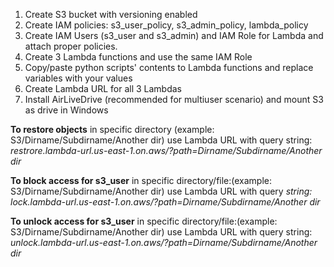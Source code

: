1. Create S3 bucket with versioning enabled
2. Create IAM policies: s3_user_policy, s3_admin_policy, lambda_policy
3. Create IAM Users (s3_user and s3_admin) and IAM Role for Lambda and attach proper policies.
4. Create 3 Lambda functions and use the same IAM Role
5. Copy/paste python scripts' contents to Lambda functions and replace variables with your values
6. Create Lambda URL for all 3 Lambdas
7. Install AirLiveDrive (recommended for multiuser scenario) and mount S3 as drive in Windows

**To restore objects** in specific directory (example: S3/Dirname/Subdirname/Another dir) use Lambda URL with query string: _restrore.lambda-url.us-east-1.on.aws/?path=Dirname/Subdirname/Another dir_

**To block access for s3_user** in specific directory/file:(example: S3/Dirname/Subdirname/Another dir) use Lambda URL with query _string: lock.lambda-url.us-east-1.on.aws/?path=Dirname/Subdirname/Another dir_

**To unlock access for s3_user** in specific directory/file:(example: S3/Dirname/Subdirname/Another dir) use Lambda URL with query string: _unlock.lambda-url.us-east-1.on.aws/?path=Dirname/Subdirname/Another dir_
